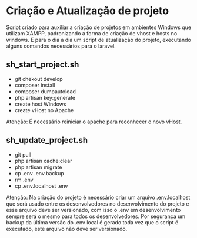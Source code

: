 # Criação e Atualização de projeto
Script criado para auxiliar a criação de projetos em ambientes Windows que utilizam XAMPP, padronizando a forma de criação de vhost e hosts no windows.
E para o dia a dia um script de atualização do projeto, executando alguns comandos necessários para o laravel.

## sh_start_project.sh
- git chekout develop
- composer install
- composer dumpautoload
- php artisan key:generate
- create host Windows
- create vHost no Apache

Atenção: É necessário reiniciar o apache para reconhecer o novo vHost.

## sh_update_project.sh
- git pull
- php artisan cache:clear
- php artisan migrate
- cp .env .env.backup
- rm .env
- cp .env.localhost .env

Atenção: Na criação do projeto é necessário criar um arquivo .env.localhost que será usado entre os desenvolvedores no desenvolvimento do projeto e esse arquivo deve ser versionado, com isso o .env em desenvolvimento sempre será o mesmo para todos os desenvolvedores. Por segurança um backup da última versão do .env local é gerado toda vez que o script é executado, este arquivo não deve ser versionado.
